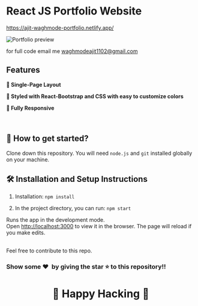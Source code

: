 # React JS Portfolio Website

https://ajit-waghmode-portfolio.netlify.app/

![Portfolio preview](https://github.com/Ajitwaghmode/React-Portfolio-main/assets/92286897/c0a3f500-c7b2-47bf-a734-b51e5e44d2e8)

for full code email me waghmodeajit1102@gmail.com
## Features

**📖 Single-Page Layout**

**🎨 Styled with React-Bootstrap and CSS with easy to customize colors**

**📱 Fully Responsive**

<br />

## 🚀 How to get started?

Clone down this repository. You will need `node.js` and `git` installed globally on your machine.

## 🛠 Installation and Setup Instructions

1. Installation: `npm install`

2. In the project directory, you can run: `npm start`

Runs the app in the development mode.\
Open [http://localhost:3000](http://localhost:3000) to view it in the browser. 
The page will reload if you make edits.

<br />
Feel free to contribute to this repo.

### Show some ❤️&nbsp; by giving the star :star: to this repository!!
<h1 align=center> 🧠 Happy Hacking 🧠 </h1>

